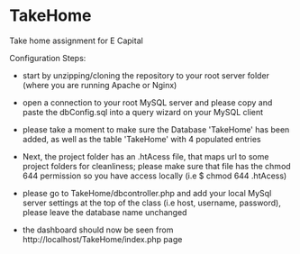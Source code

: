 # TakeHome
Take home assignment for E Capital 

Configuration Steps: 

* start by unzipping/cloning the repository to your root server folder (where you are running Apache or Nginx)

* open a connection to your root MySQL server and please copy and paste the dbConfig.sql into a query wizard on your MySQL client

* please take a moment to make sure the Database 'TakeHome' has been added, as well as the table 'TakeHome' with 4 populated entries

* Next, the project folder has an .htAcess file, that maps url to some project folders for cleanliness; please make sure that file has the chmod 644 permission so you have access locally (i.e $ chmod 644 .htAcess)

* please go to TakeHome/dbcontroller.php and add your local MySql server settings at the top of the class (i.e host, username, password), please leave the database name unchanged

* the dashboard should now be seen from http://localhost/TakeHome/index.php page



